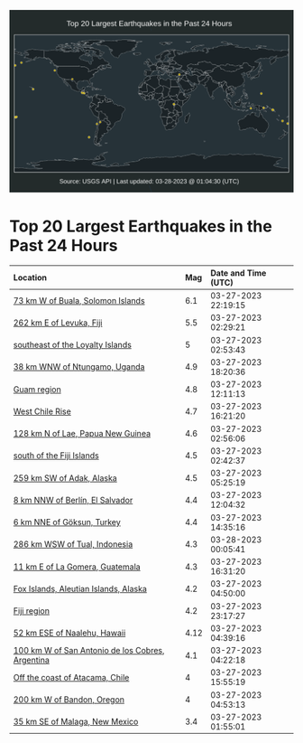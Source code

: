 ![Map](./map.png)

# Top 20 Largest Earthquakes in the Past 24 Hours

| Location | Mag | Date and Time (UTC) |
|:---|:---|:---|
| [73 km W of Buala, Solomon Islands](https://earthquake.usgs.gov/earthquakes/eventpage/us6000k05c) | 6.1 | 03-27-2023 22:19:15 |
| [262 km E of Levuka, Fiji](https://earthquake.usgs.gov/earthquakes/eventpage/us7000jmy4) | 5.5 | 03-27-2023 02:29:21 |
| [southeast of the Loyalty Islands](https://earthquake.usgs.gov/earthquakes/eventpage/us7000jmyb) | 5 | 03-27-2023 02:53:43 |
| [38 km WNW of Ntungamo, Uganda](https://earthquake.usgs.gov/earthquakes/eventpage/us6000k03l) | 4.9 | 03-27-2023 18:20:36 |
| [Guam region](https://earthquake.usgs.gov/earthquakes/eventpage/us7000jmzw) | 4.8 | 03-27-2023 12:11:13 |
| [West Chile Rise](https://earthquake.usgs.gov/earthquakes/eventpage/us7000jn1d) | 4.7 | 03-27-2023 16:21:20 |
| [128 km N of Lae, Papua New Guinea](https://earthquake.usgs.gov/earthquakes/eventpage/us7000jmyc) | 4.6 | 03-27-2023 02:56:06 |
| [south of the Fiji Islands](https://earthquake.usgs.gov/earthquakes/eventpage/us7000jmy9) | 4.5 | 03-27-2023 02:42:37 |
| [259 km SW of Adak, Alaska](https://earthquake.usgs.gov/earthquakes/eventpage/us7000jmyt) | 4.5 | 03-27-2023 05:25:19 |
| [8 km NNW of Berlín, El Salvador](https://earthquake.usgs.gov/earthquakes/eventpage/us7000jmzt) | 4.4 | 03-27-2023 12:04:32 |
| [6 km NNE of Göksun, Turkey](https://earthquake.usgs.gov/earthquakes/eventpage/us7000jn0d) | 4.4 | 03-27-2023 14:35:16 |
| [286 km WSW of Tual, Indonesia](https://earthquake.usgs.gov/earthquakes/eventpage/us6000k07h) | 4.3 | 03-28-2023 00:05:41 |
| [11 km E of La Gomera, Guatemala](https://earthquake.usgs.gov/earthquakes/eventpage/us7000jn1g) | 4.3 | 03-27-2023 16:31:20 |
| [Fox Islands, Aleutian Islands, Alaska](https://earthquake.usgs.gov/earthquakes/eventpage/us7000jmyq) | 4.2 | 03-27-2023 04:50:00 |
| [Fiji region](https://earthquake.usgs.gov/earthquakes/eventpage/us6000k079) | 4.2 | 03-27-2023 23:17:27 |
| [52 km ESE of Naalehu, Hawaii](https://earthquake.usgs.gov/earthquakes/eventpage/hv73350092) | 4.12 | 03-27-2023 04:39:16 |
| [100 km W of San Antonio de los Cobres, Argentina](https://earthquake.usgs.gov/earthquakes/eventpage/us7000jmyk) | 4.1 | 03-27-2023 04:22:18 |
| [Off the coast of Atacama, Chile](https://earthquake.usgs.gov/earthquakes/eventpage/us7000jn12) | 4 | 03-27-2023 15:55:19 |
| [200 km W of Bandon, Oregon](https://earthquake.usgs.gov/earthquakes/eventpage/us7000jmyr) | 4 | 03-27-2023 04:53:13 |
| [35 km SE of Malaga, New Mexico](https://earthquake.usgs.gov/earthquakes/eventpage/tx2023fzlo) | 3.4 | 03-27-2023 01:55:01 |
